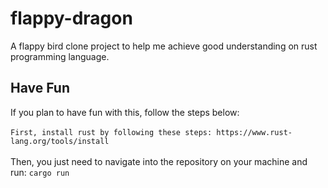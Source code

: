 # flappy-dragon
A flappy bird clone project to help me achieve good understanding on rust programming language.

## Have Fun
If you plan to have fun with this, follow the steps below:
<br>
<br>
```First, install rust by following these steps: https://www.rust-lang.org/tools/install```
<br>
<br>
Then, you just need to navigate into the repository on your machine and run:
```cargo run```
